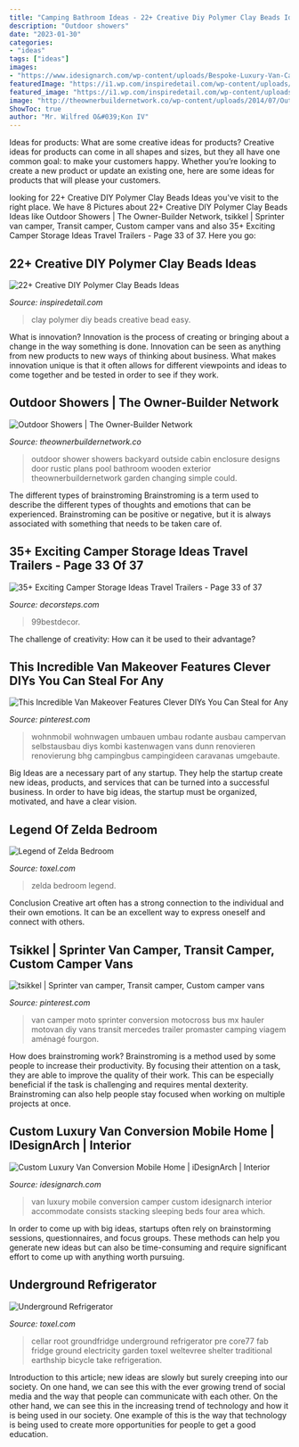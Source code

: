 ```yaml
---
title: "Camping Bathroom Ideas - 22+ Creative Diy Polymer Clay Beads Ideas"
description: "Outdoor showers"
date: "2023-01-30"
categories:
- "ideas"
tags: ["ideas"]
images:
- "https://www.idesignarch.com/wp-content/uploads/Bespoke-Luxury-Van-Camper_5.jpg"
featuredImage: "https://i1.wp.com/inspiredetail.com/wp-content/uploads/2020/06/25-Creative-DIY-Polymer-Clay-Beads-Ideas-19-1.jpg?resize=640%2C948"
featured_image: "https://i1.wp.com/inspiredetail.com/wp-content/uploads/2020/06/25-Creative-DIY-Polymer-Clay-Beads-Ideas-19-1.jpg?resize=640%2C948"
image: "http://theownerbuildernetwork.co/wp-content/uploads/2014/07/Outdoor_Shower00002.jpg"
ShowToc: true
author: "Mr. Wilfred O&#039;Kon IV"
---
```



Ideas for products: What are some creative ideas for products?
Creative ideas for products can come in all shapes and sizes, but they all have one common goal: to make your customers happy. Whether you’re looking to create a new product or update an existing one, here are some ideas for products that will please your customers.

	

		
looking for 22+ Creative DIY Polymer Clay Beads Ideas you've visit to the right place. We have 8 Pictures about 22+ Creative DIY Polymer Clay Beads Ideas like Outdoor Showers | The Owner-Builder Network, tsikkel | Sprinter van camper, Transit camper, Custom camper vans and also 35+ Exciting Camper Storage Ideas Travel Trailers - Page 33 of 37. Here you go:
		
    
## 22+ Creative DIY Polymer Clay Beads Ideas

<img loading=lazy src="https://i1.wp.com/inspiredetail.com/wp-content/uploads/2020/06/25-Creative-DIY-Polymer-Clay-Beads-Ideas-19-1.jpg?resize=640%2C948" onerror="this.onerror=null;this.src='https://tse3.mm.bing.net/th?id=OIP.11e3el4sg_oZyx0ODGmuWQHaK-&amp;pid=15.1';" alt="22+ Creative DIY Polymer Clay Beads Ideas">

_Source: inspiredetail.com_

>clay polymer diy beads creative bead easy. 

	

What is innovation?
Innovation is the process of creating or bringing about a change in the way something is done. Innovation can be seen as anything from new products to new ways of thinking about business. What makes innovation unique is that it often allows for different viewpoints and ideas to come together and be tested in order to see if they work.

    
## Outdoor Showers | The Owner-Builder Network

<img loading=lazy src="http://theownerbuildernetwork.co/wp-content/uploads/2014/07/Outdoor_Shower00002.jpg" onerror="this.onerror=null;this.src='https://tse3.mm.bing.net/th?id=OIP.MJyUiZ59OzSbzYZJ6Mn2ngHaJ4&amp;pid=15.1';" alt="Outdoor Showers | The Owner-Builder Network">

_Source: theownerbuildernetwork.co_

>outdoor shower showers backyard outside cabin enclosure designs door rustic plans pool bathroom wooden exterior theownerbuildernetwork garden changing simple could. 

	

The different types of brainstroming
Brainstroming is a term used to describe the different types of thoughts and emotions that can be experienced. Brainstroming can be positive or negative, but it is always associated with something that needs to be taken care of.

    
## 35+ Exciting Camper Storage Ideas Travel Trailers - Page 33 Of 37

<img loading=lazy src="http://decorsteps.com/wp-content/uploads/2019/01/35-Exciting-Camper-Storage-Ideas-Travel-Trailers-33.jpg" onerror="this.onerror=null;this.src='https://tse1.mm.bing.net/th?id=OIP.2vmjicLsMUTEPjyjq-MAxAHaJ4&amp;pid=15.1';" alt="35+ Exciting Camper Storage Ideas Travel Trailers - Page 33 of 37">

_Source: decorsteps.com_

>99bestdecor. 

	

The challenge of creativity: How can it be used to their advantage?
 

    
## This Incredible Van Makeover Features Clever DIYs You Can Steal For Any

<img loading=lazy src="https://i.pinimg.com/736x/7a/ec/b2/7aecb2847b3bdeacecf74f045442e4a7.jpg" onerror="this.onerror=null;this.src='https://tse3.mm.bing.net/th?id=OIP.OPYMONzYww5yNcCxAbg7-AHaLH&amp;pid=15.1';" alt="This Incredible Van Makeover Features Clever DIYs You Can Steal for Any">

_Source: pinterest.com_

>wohnmobil wohnwagen umbauen umbau rodante ausbau campervan selbstausbau diys kombi kastenwagen vans dunn renovieren renovierung bhg campingbus campingideen caravanas umgebaute. 

	

Big Ideas are a necessary part of any startup. They help the startup create new ideas, products, and services that can be turned into a successful business. In order to have big ideas, the startup must be organized, motivated, and have a clear vision.

    
## Legend Of Zelda Bedroom

<img loading=lazy src="http://www.toxel.com/wp-content/uploads/2019/12/zeldabedroom04.jpg" onerror="this.onerror=null;this.src='https://tse3.mm.bing.net/th?id=OIP.518nH8oEEhWRJxcpv--76AAAAA&amp;pid=15.1';" alt="Legend of Zelda Bedroom">

_Source: toxel.com_

>zelda bedroom legend. 

	

Conclusion
Creative art often has a strong connection to the individual and their own emotions. It can be an excellent way to express oneself and connect with others.

    
## Tsikkel | Sprinter Van Camper, Transit Camper, Custom Camper Vans

<img loading=lazy src="https://i.pinimg.com/736x/83/d1/f0/83d1f0d043783952bf6c5037f99ecea0.jpg" onerror="this.onerror=null;this.src='https://tse1.mm.bing.net/th?id=OIP.po6mZyAu7yjgQ3J0sg36jwAAAA&amp;pid=15.1';" alt="tsikkel | Sprinter van camper, Transit camper, Custom camper vans">

_Source: pinterest.com_

>van camper moto sprinter conversion motocross bus mx hauler motovan diy vans transit mercedes trailer promaster camping viagem aménagé fourgon. 

	

How does brainstroming work?
Brainstroming is a method used by some people to increase their productivity. By focusing their attention on a task, they are able to improve the quality of their work. This can be especially beneficial if the task is challenging and requires mental dexterity. Brainstroming can also help people stay focused when working on multiple projects at once.

    
## Custom Luxury Van Conversion Mobile Home | IDesignArch | Interior

<img loading=lazy src="https://www.idesignarch.com/wp-content/uploads/Bespoke-Luxury-Van-Camper_5.jpg" onerror="this.onerror=null;this.src='https://tse2.mm.bing.net/th?id=OIP.ga7O6HIKU3XAIlSJRYpEdgHaLG&amp;pid=15.1';" alt="Custom Luxury Van Conversion Mobile Home | iDesignArch | Interior">

_Source: idesignarch.com_

>van luxury mobile conversion camper custom idesignarch interior accommodate consists stacking sleeping beds four area which. 

	

In order to come up with big ideas, startups often rely on brainstorming sessions, questionnaires, and focus groups. These methods can help you generate new ideas but can also be time-consuming and require significant effort to come up with anything worth pursuing.

    
## Underground Refrigerator

<img loading=lazy src="http://www.toxel.com/wp-content/uploads/2016/05/groundfridge03.jpg" onerror="this.onerror=null;this.src='https://tse2.mm.bing.net/th?id=OIP.5_kltQIHUlsxdhUzWvd7kgAAAA&amp;pid=15.1';" alt="Underground Refrigerator">

_Source: toxel.com_

>cellar root groundfridge underground refrigerator pre core77 fab fridge ground electricity garden toxel weltevree shelter traditional earthship bicycle take refrigeration. 

	

Introduction to this article; new ideas are slowly but surely creeping into our society. On one hand, we can see this with the ever growing trend of social media and the way that people can communicate with each other. On the other hand, we can see this in the increasing trend of technology and how it is being used in our society. One example of this is the way that technology is being used to create more opportunities for people to get a good education.

